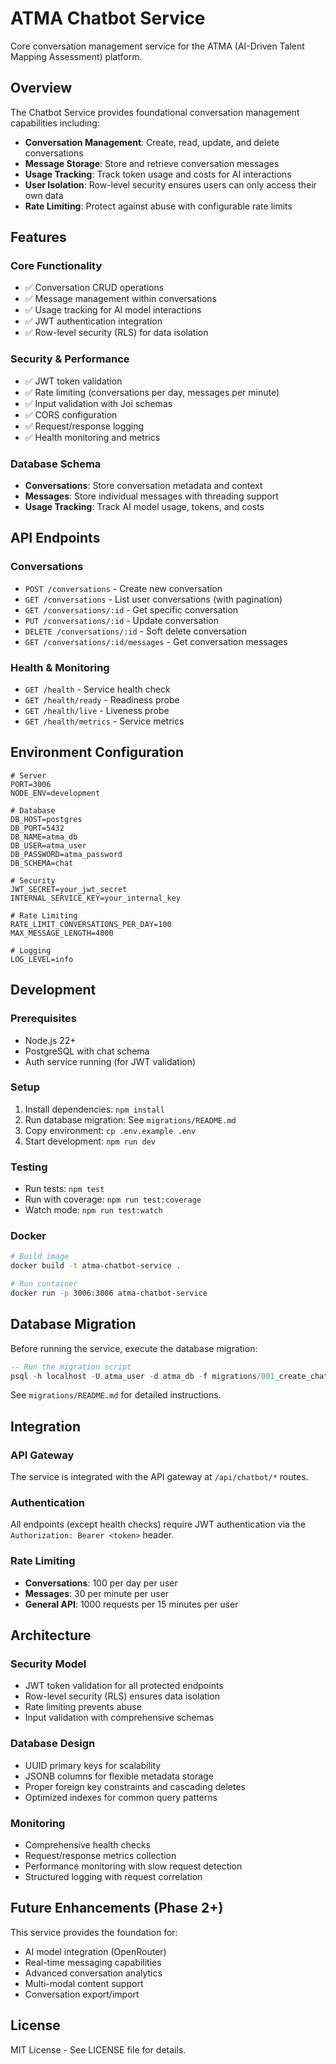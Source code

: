# ATMA Chatbot Service

Core conversation management service for the ATMA (AI-Driven Talent Mapping Assessment) platform.

## Overview

The Chatbot Service provides foundational conversation management capabilities including:

- **Conversation Management**: Create, read, update, and delete conversations
- **Message Storage**: Store and retrieve conversation messages
- **Usage Tracking**: Track token usage and costs for AI interactions
- **User Isolation**: Row-level security ensures users can only access their own data
- **Rate Limiting**: Protect against abuse with configurable rate limits

## Features

### Core Functionality
- ✅ Conversation CRUD operations
- ✅ Message management within conversations
- ✅ Usage tracking for AI model interactions
- ✅ JWT authentication integration
- ✅ Row-level security (RLS) for data isolation

### Security & Performance
- ✅ JWT token validation
- ✅ Rate limiting (conversations per day, messages per minute)
- ✅ Input validation with Joi schemas
- ✅ CORS configuration
- ✅ Request/response logging
- ✅ Health monitoring and metrics

### Database Schema
- **Conversations**: Store conversation metadata and context
- **Messages**: Store individual messages with threading support
- **Usage Tracking**: Track AI model usage, tokens, and costs

## API Endpoints

### Conversations
- `POST /conversations` - Create new conversation
- `GET /conversations` - List user conversations (with pagination)
- `GET /conversations/:id` - Get specific conversation
- `PUT /conversations/:id` - Update conversation
- `DELETE /conversations/:id` - Soft delete conversation
- `GET /conversations/:id/messages` - Get conversation messages

### Health & Monitoring
- `GET /health` - Service health check
- `GET /health/ready` - Readiness probe
- `GET /health/live` - Liveness probe
- `GET /health/metrics` - Service metrics

## Environment Configuration

```env
# Server
PORT=3006
NODE_ENV=development

# Database
DB_HOST=postgres
DB_PORT=5432
DB_NAME=atma_db
DB_USER=atma_user
DB_PASSWORD=atma_password
DB_SCHEMA=chat

# Security
JWT_SECRET=your_jwt_secret
INTERNAL_SERVICE_KEY=your_internal_key

# Rate Limiting
RATE_LIMIT_CONVERSATIONS_PER_DAY=100
MAX_MESSAGE_LENGTH=4000

# Logging
LOG_LEVEL=info
```

## Development

### Prerequisites
- Node.js 22+
- PostgreSQL with chat schema
- Auth service running (for JWT validation)

### Setup
1. Install dependencies: `npm install`
2. Run database migration: See `migrations/README.md`
3. Copy environment: `cp .env.example .env`
4. Start development: `npm run dev`

### Testing
- Run tests: `npm test`
- Run with coverage: `npm run test:coverage`
- Watch mode: `npm run test:watch`

### Docker
```bash
# Build image
docker build -t atma-chatbot-service .

# Run container
docker run -p 3006:3006 atma-chatbot-service
```

## Database Migration

Before running the service, execute the database migration:

```sql
-- Run the migration script
psql -h localhost -U atma_user -d atma_db -f migrations/001_create_chat_schema.sql
```

See `migrations/README.md` for detailed instructions.

## Integration

### API Gateway
The service is integrated with the API gateway at `/api/chatbot/*` routes.

### Authentication
All endpoints (except health checks) require JWT authentication via the `Authorization: Bearer <token>` header.

### Rate Limiting
- **Conversations**: 100 per day per user
- **Messages**: 30 per minute per user
- **General API**: 1000 requests per 15 minutes per user

## Architecture

### Security Model
- JWT token validation for all protected endpoints
- Row-level security (RLS) ensures data isolation
- Rate limiting prevents abuse
- Input validation with comprehensive schemas

### Database Design
- UUID primary keys for scalability
- JSONB columns for flexible metadata storage
- Proper foreign key constraints and cascading deletes
- Optimized indexes for common query patterns

### Monitoring
- Comprehensive health checks
- Request/response metrics collection
- Performance monitoring with slow request detection
- Structured logging with request correlation

## Future Enhancements (Phase 2+)

This service provides the foundation for:
- AI model integration (OpenRouter)
- Real-time messaging capabilities
- Advanced conversation analytics
- Multi-modal content support
- Conversation export/import

## License

MIT License - See LICENSE file for details.
